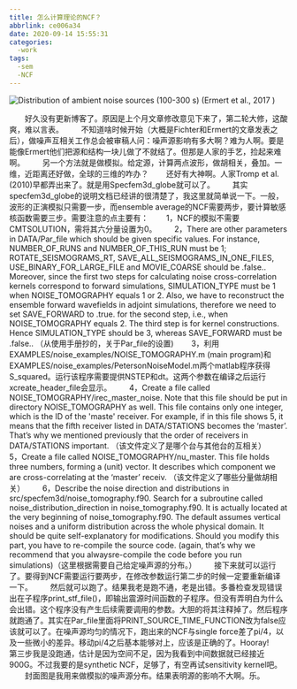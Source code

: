 ```yaml
---
title: 怎么计算理论的NCF？
abbrlink: ce006a34
date: 2020-09-14 15:55:31
categories:
  -work
tags:
  -sem
  -NCF
---
```

![Distribution of ambient noise sources (100-300 s) (Ermert et al., 2017 )](source_dis.png)
<!-- less -->
&emsp;&emsp;好久没有更新博客了。原因是上个月文章修改意见下来了，第二轮大修，这酸爽，难以言表。
&emsp;&emsp;不知道啥时候开始（大概是Fichter和Ermert的文章发表之后），做噪声互相关工作总会被审稿人问：噪声源影响有多大啊？难为人啊。要是能像Ermert他们把源和结构一块儿做了不就结了。但那是人家的手艺，捡起来难啊。
&emsp;&emsp;另一个方法就是做模拟。给定源，计算两点波形，做胡相关，叠加。一维，近距离还好做，全球的三维的咋办？
&emsp;&emsp;还好有大神啊。人家Tromp et al. (2010)早都弄出来了。就是用Specfem3d_globe就可以了。
&emsp;&emsp;其实specfem3d_globe的说明文档已经讲的很清楚了，我这里就简单说一下。一般，波形的正演模拟只需要一步，而ensemble average的NCF需要两步，要计算敏感核函数需要三步。需要注意的点主要有：
&emsp;&emsp;1，NCF的模拟不需要CMTSOLUTION，需将其六分量设置为0。
&emsp;&emsp;2，There are other parameters in DATA/Par_file which should be given specific values. For instance, NUMBER_OF_RUNS and NUMBER_OF_THIS_RUN must be 1; ROTATE_SEISMOGRAMS_RT, SAVE_ALL_SEISMOGRAMS_IN_ONE_FILES, USE_BINARY_FOR_LARGE_FILE and MOVIE_COARSE should be .false.. Moreover, since the first two steps for calculating noise cross-correlation kernels correspond to forward simulations, SIMULATION_TYPE must be 1 when NOISE_TOMOGRAPHY equals 1 or 2. Also, we have to reconstruct the ensemble forward wavefields in adjoint simulations, therefore we need to set SAVE_FORWARD to .true. for the second step, i.e., when NOISE_TOMOGRAPHY equals 2. The third step is for kernel constructions. Hence SIMULATION_TYPE should be 3, whereas SAVE_FORWARD must be .false.. （从使用手册抄的，关于Par_file的设置)
&emsp;&emsp;3，利用EXAMPLES/noise_examples/NOISE_TOMOGRAPHY.m (main program)和EXAMPLES/noise_examples/PetersonNoiseModel.m两个matlab程序获得S_squared。运行该程序需要提供NSTEP和dt。这两个参数在编译之后运行xcreate_header_file会显示。
&emsp;&emsp;4，Create a file called NOISE_TOMOGRAPHY/irec_master_noise. Note that this file should be put in directory NOISE_TOMOGRAPHY as well. This file contains only one integer, which is the ID of the 'maste' receiver. For example, if in this file shows 5, it means that the fifth receiver listed in DATA/STATIONS becomes the ‘master’. That’s why we mentioned previously that the order of receivers in DATA/STATIONS important. （该文件定义了是哪个台与其他台的互相关）
&emsp;&emsp;5，Create a file called NOISE_TOMOGRAPHY/nu_master. This file holds three numbers, forming a (unit) vector. It describes which component we are cross-correlating at the ‘master’ receiv. （该文件定义了哪些分量做胡相关）
&emsp;&emsp;6，Describe the noise direction and distributions in src/specfem3d/noise_tomography.f90. Search for a subroutine called noise_distribution_direction in noise_tomography.f90. It is actually located at the very beginning of noise_tomography.f90. The default assumes vertical noises and a uniform distribution across the whole physical domain. It should be quite self-explanatory for modifications. Should you modify this part, you have to re-compile the source code. (again, that’s why we recommend that you alwaysre-compile the code before you run simulations)（这里根据需要自己给定噪声源的分布。）
&emsp;&emsp;接下来就可以运行了。要得到NCF需要运行要两步，在修改参数运行第二步的时候一定要重新编译一下。
&emsp;&emsp;然后就可以跑了。结果我老是跑不通，老是出错。多番检查发现错误出在子程序print_stf_file()，即输出震源时间函数的子程序。但没有弄明白为什么会出错。这个程序没有产生后续需要调用的参数。大胆的将其注释掉了。然后程序就跑通了。其实在Par_file里面将PRINT_SOURCE_TIME_FUNCTION改为false应该就可以了。在噪声源均匀的情况下，跑出来的NCF与single force差了pi/4，以及一些微小的差异。移动pi/4之后基本能够对上，应该是正确的了。Hooray!
&emsp;&emsp;第三步我是没跑通，估计是因为空间不足，因为我看到中间数据就已经接近900G。不过我要的是synthetic NCF，足够了，有空再试sensitivity kernel吧。
&emsp;&emsp;封面图是我用来做模拟的噪声源分布。结果表明源的影响不大啊。乐。
